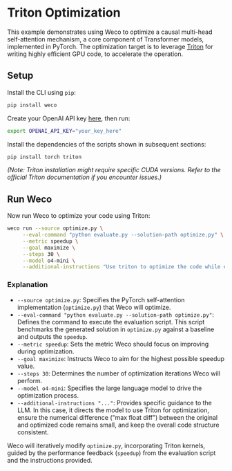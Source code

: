 # Triton Optimization

This example demonstrates using Weco to optimize a causal multi-head self-attention mechanism, 
a core component of Transformer models, implemented in PyTorch. 
The optimization target is to leverage [Triton](https://github.com/triton-lang/triton) 
for writing highly efficient GPU code, to accelerate the operation.

## Setup

Install the CLI using `pip`:
```bash
pip install weco
```

Create your OpenAI API key [here](https://platform.openai.com/api-keys), then run:
```bash
export OPENAI_API_KEY="your_key_here"
```

Install the dependencies of the scripts shown in subsequent sections:
```bash
pip install torch triton
```
*(Note: Triton installation might require specific CUDA versions. Refer to the official Triton documentation if you encounter issues.)*

## Run Weco

Now run Weco to optimize your code using Triton:
```bash
weco run --source optimize.py \
     --eval-command "python evaluate.py --solution-path optimize.py" \
     --metric speedup \
     --goal maximize \
     --steps 30 \
     --model o4-mini \
     --additional-instructions "Use triton to optimize the code while ensuring a small max float diff. Maintain the same code format."
```

### Explanation

*   `--source optimize.py`: Specifies the PyTorch self-attention implementation (`optimize.py`) that Weco will optimize.
*   `--eval-command "python evaluate.py --solution-path optimize.py"`: Defines the command to execute the evaluation script. This script benchmarks the generated solution in `optimize.py` against a baseline and outputs the `speedup`.
*   `--metric speedup`: Sets the metric Weco should focus on improving during optimization.
*   `--goal maximize`: Instructs Weco to aim for the highest possible speedup value.
*   `--steps 30`: Determines the number of optimization iterations Weco will perform.
*   `--model o4-mini`: Specifies the large language model to drive the optimization process.
*   `--additional-instructions "..."`: Provides specific guidance to the LLM. In this case, it directs the model to use Triton for optimization, ensure the numerical difference ("max float diff") between the original and optimized code remains small, and keep the overall code structure consistent.

Weco will iteratively modify `optimize.py`, incorporating Triton kernels, guided by the performance feedback (`speedup`) from the evaluation script and the instructions provided.
